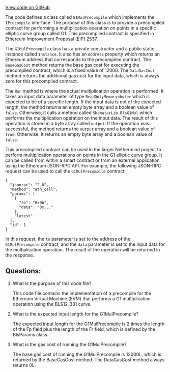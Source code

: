 [View code on GitHub](https://github.com/nethermindeth/nethermind/Nethermind.Evm/Precompiles/Bls/Shamatar/G1MulPrecompile.cs)

The code defines a class called `G1MulPrecompile` which implements the `IPrecompile` interface. The purpose of this class is to provide a precompiled contract for performing a multiplication operation on points in a specific elliptic curve group called G1. This precompiled contract is specified in Ethereum Improvement Proposal (EIP) 2537.

The `G1MulPrecompile` class has a private constructor and a public static instance called `Instance`. It also has an `Address` property which returns an Ethereum address that corresponds to the precompiled contract. The `BaseGasCost` method returns the base gas cost for executing the precompiled contract, which is a fixed value of 12000. The `DataGasCost` method returns the additional gas cost for the input data, which is always zero for this precompiled contract.

The `Run` method is where the actual multiplication operation is performed. It takes an input data parameter of type `ReadOnlyMemory<byte>` which is expected to be of a specific length. If the input data is not of the expected length, the method returns an empty byte array and a boolean value of `false`. Otherwise, it calls a method called `ShamatarLib.BlsG1Mul` which performs the multiplication operation on the input data. The result of this operation is stored in a byte array called `output`. If the operation was successful, the method returns the `output` array and a boolean value of `true`. Otherwise, it returns an empty byte array and a boolean value of `false`.

This precompiled contract can be used in the larger Nethermind project to perform multiplication operations on points in the G1 elliptic curve group. It can be called from within a smart contract or from an external application using the Ethereum JSON-RPC API. For example, the following JSON-RPC request can be used to call the `G1MulPrecompile` contract:

```
{
  "jsonrpc": "2.0",
  "method": "eth_call",
  "params": [
    {
      "to": "0x0b",
      "data": "0x..."
    },
    "latest"
  ],
  "id": 1
}
```

In this request, the `to` parameter is set to the address of the `G1MulPrecompile` contract, and the `data` parameter is set to the input data for the multiplication operation. The result of the operation will be returned in the response.
## Questions: 
 1. What is the purpose of this code file?
    
    This code file contains the implementation of a precompile for the Ethereum Virtual Machine (EVM) that performs a G1 multiplication operation using the BLS12-381 curve.

2. What is the expected input length for the G1MulPrecompile?

    The expected input length for the G1MulPrecompile is 2 times the length of the Fp field plus the length of the Fr field, which is defined by the BlsParams class.

3. What is the gas cost of running the G1MulPrecompile?

    The base gas cost of running the G1MulPrecompile is 12000L, which is returned by the BaseGasCost method. The DataGasCost method always returns 0L.
